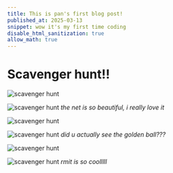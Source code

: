 ```yaml
---
title: This is pan's first blog post!
published_at: 2025-03-13
snippet: wow it's my first time coding
disable_html_sanitization: true
allow_math: true
---
```


# Scavenger hunt!!

![scavenger hunt](scavenger/IMG_9754.PNG)

![scavenger hunt](scavenger/IMG_9755.PNG)
*the net is so beautiful, i really love it*

![scavenger hunt](scavenger/IMG_9756.PNG)

![scavenger hunt](scavenger/IMG_9757.PNG)
*did u actually see the golden ball???*

![scavenger hunt](scavenger/IMG_9758.PNG)

![scavenger hunt](scavenger/IMG_9759.PNG)
*rmit is so coolllll*